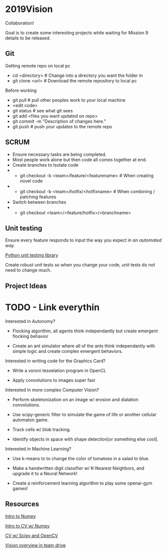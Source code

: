 # 2019Vision
Collaboration!

Goal is to create some interesting projects while waiting for Mission 9 details to be released.

## Git
Getting remote repo on local pc
* cd <directory&gt;  # Change into a directory you want the folder in
* git clone <url&gt;  # Download the remote repository to local pc

Before working
* git pull  # pull other peoples work to your local machine
* <edit code&gt;
* git status  # see what git sees
* git add <files you want updated on repo&gt;
* git commit -m "Description of changes here."
* git push  # push your updates to the remote repo

## SCRUM
* Ensure necessary tasks are being completed.
* Most people work alone but then code all comes together at end.
* Create branches to Isolate code
* * git checkout -b <team&gt;/feature/<featurename&gt;  # When creating novel code
* * git checkout -b <team&gt;/hotfix/<hotfixname&gt;  # When combining / patching features
* Switch between branches
* * git checkout <team&gt;/<feature/hotfix&gt;/<branchname&gt;

## Unit testing
Ensure every feature responds to input the way you expect _in an automated way._

[Python unit testing library](https://docs.python.org/3/library/unittest.html)

Create robust unit tests so when you change your code, unit tests do not need to change much.

## Project Ideas

# TODO - Link everythin

Interested in Autonomy?

* Flocking algorithm, all agents think independantly but create emergent flocking behavior

* Create an ant simulator where all of the ants think independantly with simple logic and create complex emergent behaviors.

Interested in writing code for the Graphics Card?

* Write a voroni tesselation program in OpenCL

* Apply convolutions to images super fast

Interested in more complex Computer Vision?

* Perform skeletonization on an image w/ erosion and dialation convolutions.

* Use scipy-generic filter to simulate the game of life or another cellular automaton game.

* Track cells w/ blob tracking.

* Identify objects in space with shape detection[or something else cool].

Interested in Machine Learning?

* Use k-means to to change the color of tomatoes in a salad to blue.

* Make a handwritten digit classifier w/ K-Nearest Neighbors, and upgrade it to a Neural Network!

* Create a reinforcement learning algorithm to play some openai-gym games!


## Resources
[Intro to Numpy](https://github.com/coledie/Monte-Carlo-Simulation)

[Intro to CV w/ Numpy](https://www.kaggle.com/coledie/intro-to-computer-vision)

[CV w/ Scipy and OpenCV](https://www.kaggle.com/coledie/intro-to-computer-vision-2)

[Vision overview in team drive](https://drive.google.com/open?id=1dT2ow6sCkQifk0xZS4s1N0_G-nCKfon1znZfymsH39w)
